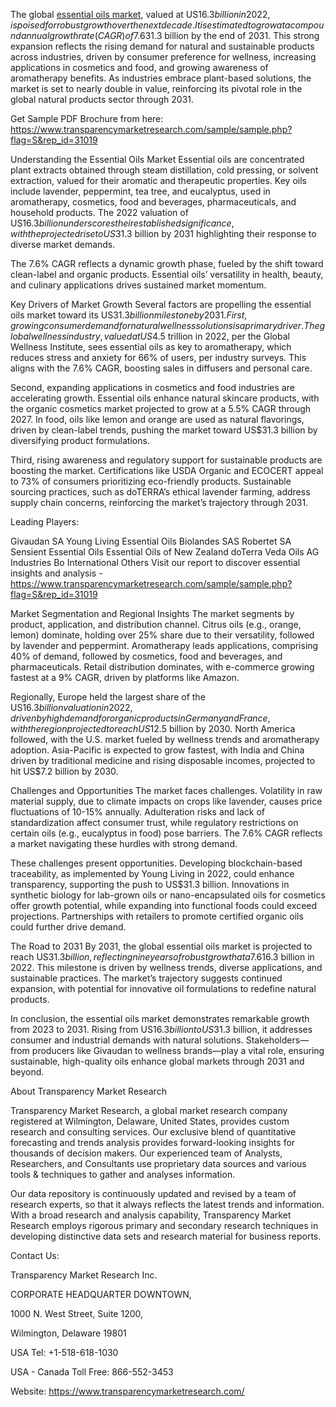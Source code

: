 The global [essential oils market](https://www.transparencymarketresearch.com/essential-oil-market.html), valued at US$16.3 billion in 2022, is poised for robust growth over the next decade. It is estimated to grow at a compound annual growth rate (CAGR) of 7.6% from 2023 to 2031, reaching US$31.3 billion by the end of 2031. This strong expansion reflects the rising demand for natural and sustainable products across industries, driven by consumer preference for wellness, increasing applications in cosmetics and food, and growing awareness of aromatherapy benefits. As industries embrace plant-based solutions, the market is set to nearly double in value, reinforcing its pivotal role in the global natural products sector through 2031.

Get Sample PDF Brochure from here: https://www.transparencymarketresearch.com/sample/sample.php?flag=S&rep_id=31019

Understanding the Essential Oils Market
Essential oils are concentrated plant extracts obtained through steam distillation, cold pressing, or solvent extraction, valued for their aromatic and therapeutic properties. Key oils include lavender, peppermint, tea tree, and eucalyptus, used in aromatherapy, cosmetics, food and beverages, pharmaceuticals, and household products. The 2022 valuation of US$16.3 billion underscores their established significance, with the projected rise to US$31.3 billion by 2031 highlighting their response to diverse market demands.

The 7.6% CAGR reflects a dynamic growth phase, fueled by the shift toward clean-label and organic products. Essential oils’ versatility in health, beauty, and culinary applications drives sustained market momentum.

Key Drivers of Market Growth
Several factors are propelling the essential oils market toward its US$31.3 billion milestone by 2031. First, growing consumer demand for natural wellness solutions is a primary driver. The global wellness industry, valued at US$4.5 trillion in 2022, per the Global Wellness Institute, sees essential oils as key to aromatherapy, which reduces stress and anxiety for 66% of users, per industry surveys. This aligns with the 7.6% CAGR, boosting sales in diffusers and personal care.

Second, expanding applications in cosmetics and food industries are accelerating growth. Essential oils enhance natural skincare products, with the organic cosmetics market projected to grow at a 5.5% CAGR through 2027. In food, oils like lemon and orange are used as natural flavorings, driven by clean-label trends, pushing the market toward US$31.3 billion by diversifying product formulations.

Third, rising awareness and regulatory support for sustainable products are boosting the market. Certifications like USDA Organic and ECOCERT appeal to 73% of consumers prioritizing eco-friendly products. Sustainable sourcing practices, such as doTERRA’s ethical lavender farming, address supply chain concerns, reinforcing the market’s trajectory through 2031.

Leading Players:

Givaudan SA
Young Living Essential Oils
Biolandes SAS
Robertet SA
Sensient Essential Oils
Essential Oils of New Zealand
doTerra
Veda Oils
AG Industries
Bo International
Others
Visit our report to discover essential insights and analysis - https://www.transparencymarketresearch.com/sample/sample.php?flag=S&rep_id=31019

Market Segmentation and Regional Insights
The market segments by product, application, and distribution channel. Citrus oils (e.g., orange, lemon) dominate, holding over 25% share due to their versatility, followed by lavender and peppermint. Aromatherapy leads applications, comprising 40% of demand, followed by cosmetics, food and beverages, and pharmaceuticals. Retail distribution dominates, with e-commerce growing fastest at a 9% CAGR, driven by platforms like Amazon.

Regionally, Europe held the largest share of the US$16.3 billion valuation in 2022, driven by high demand for organic products in Germany and France, with the region projected to reach US$12.5 billion by 2030. North America followed, with the U.S. market fueled by wellness trends and aromatherapy adoption. Asia-Pacific is expected to grow fastest, with India and China driven by traditional medicine and rising disposable incomes, projected to hit US$7.2 billion by 2030.

Challenges and Opportunities
The market faces challenges. Volatility in raw material supply, due to climate impacts on crops like lavender, causes price fluctuations of 10-15% annually. Adulteration risks and lack of standardization affect consumer trust, while regulatory restrictions on certain oils (e.g., eucalyptus in food) pose barriers. The 7.6% CAGR reflects a market navigating these hurdles with strong demand.

These challenges present opportunities. Developing blockchain-based traceability, as implemented by Young Living in 2022, could enhance transparency, supporting the push to US$31.3 billion. Innovations in synthetic biology for lab-grown oils or nano-encapsulated oils for cosmetics offer growth potential, while expanding into functional foods could exceed projections. Partnerships with retailers to promote certified organic oils could further drive demand.

The Road to 2031
By 2031, the global essential oils market is projected to reach US$31.3 billion, reflecting nine years of robust growth at a 7.6% CAGR from US$16.3 billion in 2022. This milestone is driven by wellness trends, diverse applications, and sustainable practices. The market’s trajectory suggests continued expansion, with potential for innovative oil formulations to redefine natural products.

In conclusion, the essential oils market demonstrates remarkable growth from 2023 to 2031. Rising from US$16.3 billion to US$31.3 billion, it addresses consumer and industrial demands with natural solutions. Stakeholders—from producers like Givaudan to wellness brands—play a vital role, ensuring sustainable, high-quality oils enhance global markets through 2031 and beyond.

About Transparency Market Research

Transparency Market Research, a global market research company registered at Wilmington, Delaware, United States, provides custom research and consulting services. Our exclusive blend of quantitative forecasting and trends analysis provides forward-looking insights for thousands of decision makers. Our experienced team of Analysts, Researchers, and Consultants use proprietary data sources and various tools & techniques to gather and analyses information.

Our data repository is continuously updated and revised by a team of research experts, so that it always reflects the latest trends and information. With a broad research and analysis capability, Transparency Market Research employs rigorous primary and secondary research techniques in developing distinctive data sets and research material for business reports.

Contact Us:

Transparency Market Research Inc.

CORPORATE HEADQUARTER DOWNTOWN,

1000 N. West Street, Suite 1200,

Wilmington, Delaware 19801

USA Tel: +1-518-618-1030

USA - Canada Toll Free: 866-552-3453

Website: https://www.transparencymarketresearch.com/
